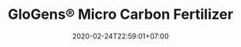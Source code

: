 ---
title: "GloGens® Micro Carbon Fertilizer"
date: 2020-02-24T22:59:01+07:00
draft: false
description: 
layout: "en/glogens-organic-micro-carbon-fertilizer"
---